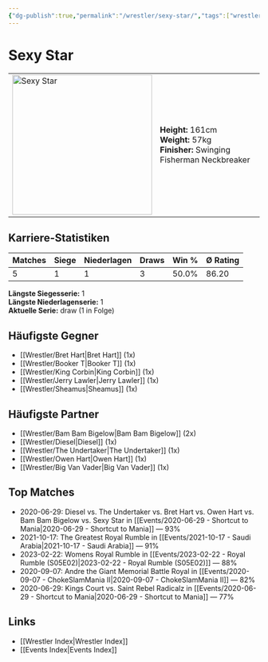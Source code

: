 ```yaml
---
{"dg-publish":true,"permalink":"/wrestler/sexy-star/","tags":["wrestler"],"noteIcon":"","created":"2025-08-11T09:33:21.010+02:00"}
---
```



# Sexy Star

<table>
<tr>
<td><img src="Sexy Star.png" width="280" alt="Sexy Star"></td>
<td>
<b>Height:</b> 161cm<br>
<b>Weight:</b> 57kg<br>
<b>Finisher:</b> Swinging Fisherman Neckbreaker<br>
</td>
</tr>
</table>

## Karriere-Statistiken

| Matches | Siege | Niederlagen | Draws | Win % | Ø Rating |
|---------|-------|-------------|-------|-------|-----------|
| 5 | 1 | 1 | 3 | 50.0% | 86.20 |

**Längste Siegesserie:** 1<br>**Längste Niederlagenserie:** 1<br>**Aktuelle Serie:** draw (1 in Folge)


## Häufigste Gegner
- [[Wrestler/Bret Hart\|Bret Hart]] (1x)
- [[Wrestler/Booker T\|Booker T]] (1x)
- [[Wrestler/King Corbin\|King Corbin]] (1x)
- [[Wrestler/Jerry Lawler\|Jerry Lawler]] (1x)
- [[Wrestler/Sheamus\|Sheamus]] (1x)

## Häufigste Partner
- [[Wrestler/Bam Bam Bigelow\|Bam Bam Bigelow]] (2x)
- [[Wrestler/Diesel\|Diesel]] (1x)
- [[Wrestler/The Undertaker\|The Undertaker]] (1x)
- [[Wrestler/Owen Hart\|Owen Hart]] (1x)
- [[Wrestler/Big Van Vader\|Big Van Vader]] (1x)

## Top Matches
- 2020-06-29: Diesel vs. The Undertaker vs. Bret Hart vs. Owen Hart vs. Bam Bam Bigelow vs. Sexy Star in [[Events/2020-06-29 - Shortcut to Mania\|2020-06-29 - Shortcut to Mania]] — 93%
- 2021-10-17: The Greatest Royal Rumble in [[Events/2021-10-17 - Saudi Arabia\|2021-10-17 - Saudi Arabia]] — 91%
- 2023-02-22: Womens Royal Rumble in [[Events/2023-02-22 - Royal Rumble (S05E02)\|2023-02-22 - Royal Rumble (S05E02)]] — 88%
- 2020-09-07: Andre the Giant Memorial Battle Royal in [[Events/2020-09-07 - ChokeSlamMania II\|2020-09-07 - ChokeSlamMania II]] — 82%
- 2020-06-29: Kings Court vs. Saint Rebel Radicalz in [[Events/2020-06-29 - Shortcut to Mania\|2020-06-29 - Shortcut to Mania]] — 77%

## Links
- [[Wrestler Index\|Wrestler Index]]
- [[Events Index\|Events Index]]
